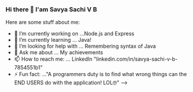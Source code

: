 ### Hi there 👋 I'am Savya Sachi V B 

Here are some stuff about me:

- 🔭 I’m currently working on ...Node.js and Express
- 🌱 I’m currently learning ... Java! 
- 🤔 I’m looking for help with ... Remembering syntax of Java
- 💬 Ask me about ... My achievements
- 📫 How to reach me: ... LinkedIn "linkedin.com/in/savya-sachi-v-b-7854551b1"
- ⚡ Fun fact: ..."A programmers duty is to find what wrong things can the END USERS do with the application! LOL🤓"
-->
